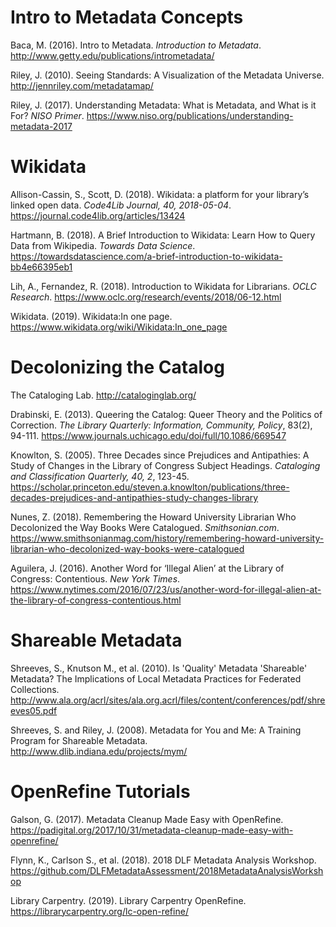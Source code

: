 # Intro to Metadata Concepts

Baca, M. (2016). Intro to Metadata. *Introduction to Metadata*. http://www.getty.edu/publications/intrometadata/

Riley, J. (2010). Seeing Standards: A Visualization of the Metadata Universe. http://jennriley.com/metadatamap/

Riley, J. (2017). Understanding Metadata: What is Metadata, and What is it For? *NISO Primer*. https://www.niso.org/publications/understanding-metadata-2017

# Wikidata

Allison-Cassin, S., Scott, D. (2018). Wikidata: a platform for your library’s linked open data. *Code4Lib Journal, 40, 2018-05-04*. https://journal.code4lib.org/articles/13424

Hartmann, B. (2018). A Brief Introduction to Wikidata: Learn How to Query Data from Wikipedia. *Towards Data Science*. https://towardsdatascience.com/a-brief-introduction-to-wikidata-bb4e66395eb1

Lih, A., Fernandez, R. (2018). Introduction to Wikidata for Librarians. *OCLC Research*. https://www.oclc.org/research/events/2018/06-12.html

Wikidata. (2019). Wikidata:In one page. https://www.wikidata.org/wiki/Wikidata:In_one_page

# Decolonizing the Catalog

The Cataloging Lab. http://cataloginglab.org/

Drabinski, E. (2013). Queering the Catalog: Queer Theory and the Politics of Correction. *The Library Quarterly: Information, Community, Policy*, 83(2), 94-111. https://www.journals.uchicago.edu/doi/full/10.1086/669547

Knowlton, S. (2005). Three Decades since Prejudices and Antipathies: A Study of Changes in the Library of Congress Subject Headings. *Cataloging and Classification Quarterly, 40, 2*, 123-45. https://scholar.princeton.edu/steven.a.knowlton/publications/three-decades-prejudices-and-antipathies-study-changes-library 

Nunes, Z. (2018). Remembering the Howard University Librarian Who Decolonized the Way Books Were Catalogued. *Smithsonian.com*. https://www.smithsonianmag.com/history/remembering-howard-university-librarian-who-decolonized-way-books-were-catalogued

Aguilera, J. (2016). Another Word for ‘Illegal Alien’ at the Library of Congress: Contentious. *New York Times*. https://www.nytimes.com/2016/07/23/us/another-word-for-illegal-alien-at-the-library-of-congress-contentious.html

# Shareable Metadata

Shreeves, S., Knutson M., et al. (2010). Is 'Quality' Metadata 'Shareable' Metadata? The Implications of Local Metadata Practices for Federated Collections. http://www.ala.org/acrl/sites/ala.org.acrl/files/content/conferences/pdf/shreeves05.pdf

Shreeves, S. and Riley, J. (2008). Metadata for You and Me: A Training Program for Shareable Metadata. http://www.dlib.indiana.edu/projects/mym/

# OpenRefine Tutorials

Galson, G. (2017). Metadata Cleanup Made Easy with OpenRefine. https://padigital.org/2017/10/31/metadata-cleanup-made-easy-with-openrefine/

Flynn, K., Carlson S., et al. (2018). 2018 DLF Metadata Analysis Workshop. https://github.com/DLFMetadataAssessment/2018MetadataAnalysisWorkshop

Library Carpentry. (2019). Library Carpentry OpenRefine. https://librarycarpentry.org/lc-open-refine/
